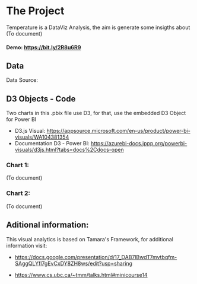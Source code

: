 # The Project
Temperature is a DataViz Analysis, the aim is generate some insigths about (To document)

#### Demo: https://bit.ly/2R8u6R9

## Data
Data Source:

## D3 Objects - Code 
Two charts in this .pbix file use D3, for that, use the embedded D3 Object for Power BI

- D3.js Visual: https://appsource.microsoft.com/en-us/product/power-bi-visuals/WA104381354
- Documentation D3 - Power BI: https://azurebi-docs.jppp.org/powerbi-visuals/d3js.html?tabs=docs%2Cdocs-open

### Chart 1:

(To document)

### Chart 2:

(To document)

## Aditional information:
This visual analytics is based on Tamara's Framework, for additional information visit:

- https://docs.google.com/presentation/d/17_DAB7lBwdT7mvtbqfm-SAggQLYfl7gEvCxDY8ZH8ws/edit?usp=sharing

- https://www.cs.ubc.ca/~tmm/talks.html#minicourse14
